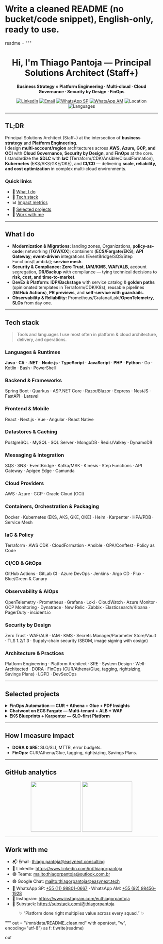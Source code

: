 # Write a cleaned README (no bucket/code snippet), English-only, ready to use.
readme = """<!-- Profile README for github.com/thiagorpantoja | Clean version (no code snippets) -->

<h1 align="center">Hi, I'm Thiago Pantoja — Principal Solutions Architect (Staff+)</h1>

<p align="center">
  <b>Business Strategy × Platform Engineering · Multi-cloud · Cloud Governance · Security by Design · FinOps</b>
</p>

<p align="center">
  <a href="https://www.linkedin.com/in/thiagorpantoja"><img alt="LinkedIn" src="https://img.shields.io/badge/LinkedIn-Connect-blue?logo=linkedin"></a>
  <a href="mailto:thiago.pantoja@easynext.consulting"><img alt="Email" src="https://img.shields.io/badge/Email-thiago.pantoja%40easynext.consulting-informational?logo=minutemailer"></a>
  <a href="https://wa.me/5511988010667"><img alt="WhatsApp SP" src="https://img.shields.io/badge/WhatsApp-(11)%2098801--0667-25D366?logo=whatsapp&labelColor=202020"></a>
  <a href="https://wa.me/5592984561928"><img alt="WhatsApp AM" src="https://img.shields.io/badge/WhatsApp-(92)%2098456--1928-25D366?logo=whatsapp&labelColor=202020"></a>
  <img alt="Location" src="https://img.shields.io/badge/Manaus,%20BR-UTC−03-9cf?logo=google-maps">
  <img alt="Languages" src="https://img.shields.io/badge/EN%20%7C%20PT--BR%20%7C%20ES-orange">
</p>

---

## TL;DR

Principal Solutions Architect (Staff+) at the intersection of <b>business strategy</b> and <b>Platform Engineering</b>.<br/>
I design <b>multi-account/region</b> architectures across <b>AWS, Azure, GCP, and OCI</b> with <b>Cloud Governance</b>, <b>Security by Design</b>, and <b>FinOps</b> at the core.<br/>
I standardize the <b>SDLC</b> with <b>IaC</b> (Terraform/CDK/Ansible/CloudFormation), <b>Kubernetes</b> (EKS/AKS/GKE/OKE), and <b>CI/CD</b> — delivering <b>scale, reliability, and cost optimization</b> in complex multi-cloud environments.

### Quick links
- 🧭 <a href="#what-i-do">What I do</a>
- 🧰 <a href="#tech-stack">Tech stack</a>
- 📊 <a href="#how-i-measure-impact">Impact metrics</a>
- 🚀 <a href="#selected-projects">Selected projects</a>
- 🤝 <a href="#work-with-me">Work with me</a>

---

## What I do
- <b>Modernization & Migrations:</b> landing zones, Organizations, <b>policy-as-code</b>; networking (<b>TGW/DX</b>); containers (<b>ECS/Fargate/EKS</b>); <b>API Gateway</b>; <b>event-driven</b> integrations (EventBridge/SQS/Step Functions/Lambda); <b>service mesh</b>.<br/>
- <b>Security & Compliance:</b> <b>Zero Trust</b>, <b>IAM/KMS</b>, <b>WAF/ALB</b>, account segregation, <b>DR/Backup</b> with compliance — tying technical decisions to <b>risk, cost, and time-to-market</b>.<br/>
- <b>DevEx & Platform:</b> <b>IDP/Backstage</b> with service catalog & <b>golden paths</b> (opinionated templates in Terraform/CDK/K8s), reusable pipelines (<b>GitHub Actions</b>), <b>PR previews</b>, and <b>self-service with guardrails</b>.<br/>
- <b>Observability & Reliability:</b> Prometheus/Grafana/Loki/<b>OpenTelemetry</b>, <b>SLOs</b> from day one.

---

## Tech stack

> Tools and languages I use most often in platform & cloud architecture, delivery, and operations.

### Languages & Runtimes
<b>Java</b> · <b>C#</b> · <b>.NET</b> · <b>Node.js</b> · <b>TypeScript</b> · <b>JavaScript</b> · <b>PHP</b> · <b>Python</b> · Go · Kotlin · Bash · PowerShell

### Backend & Frameworks
Spring Boot · Quarkus · ASP.NET Core · Razor/Blazor · Express · NestJS · FastAPI · Laravel

### Frontend & Mobile
React · Next.js · Vue · Angular · React Native

### Datastores & Caching
PostgreSQL · MySQL · SQL Server · MongoDB · Redis/Valkey · DynamoDB

### Messaging & Integration
SQS · SNS · EventBridge · Kafka/MSK · Kinesis · Step Functions · API Gateway · Apigee Edge · Camunda

### Cloud Providers
AWS · Azure · GCP · Oracle Cloud (OCI)

### Containers, Orchestration & Packaging
Docker · Kubernetes (EKS, AKS, GKE, OKE) · Helm · Karpenter · HPA/PDB · Service Mesh

### IaC & Policy
Terraform · AWS CDK · CloudFormation · Ansible · OPA/Conftest · Policy as Code

### CI/CD & GitOps
GitHub Actions · GitLab CI · Azure DevOps · Jenkins · Argo CD · Flux · Blue/Green & Canary

### Observability & AIOps
OpenTelemetry · Prometheus · Grafana · Loki · CloudWatch · Azure Monitor · GCP Monitoring · Dynatrace · New Relic · Zabbix · Elasticsearch/Kibana · PagerDuty · incident.io

### Security by Design
Zero Trust · WAF/ALB · IAM · KMS · Secrets Manager/Parameter Store/Vault · TLS 1.2/1.3 · Supply-chain security (SBOM, image signing with cosign)

### Architecture & Practices
Platform Engineering · Platform Architect · SRE · System Design · Well-Architected · DORA · FinOps (CUR/Athena/Glue, tagging, rightsizing, Savings Plans) · LGPD · DevSecOps

---

## Selected projects

<details>
  <summary><b>FinOps Automation — CUR + Athena + Glue + PDF Insights</b></summary>
  <br/>
  Automated cost ingestion (CUR), ETL with Glue, Athena queries, scheduled reports with serverless functions, and PDF/HTML insights for stakeholders.<br/>
  <b>Highlights:</b> cost allocation by tag/account, rightsizing suggestions, Savings Plans/RIs coverage, monthly deltas and KPIs.<br/><br/>
  🔗 Repo: <a href="https://github.com/thiagorpantoja/finops-automation">thiagorpantoja/finops-automation</a>
</details>

<details>
  <summary><b>Chatwoot on ECS Fargate — Multi-tenant + ALB + WAF</b></summary>
  <br/>
  Production-grade deployment on ECS Fargate with RDS/Redis, ALB rules per host, WAF, TLS 1.2/1.3, and IaC modules.<br/>
  <b>Highlights:</b> blue/green ready, autoscaling policies, least-privilege IAM, KMS, and observability pack.<br/><br/>
  🔗 Repo: <a href="https://github.com/thiagorpantoja/chatwoot-ecs">thiagorpantoja/chatwoot-ecs</a>
</details>

<details>
  <summary><b>EKS Blueprints + Karpenter — SLO-first Platform</b></summary>
  <br/>
  EKS with Karpenter, OTel, Prometheus, Grafana, Loki, and Golden Paths templates for app teams.<br/>
  <b>Highlights:</b> IDP/Backstage onboarding, PR env previews, guardrails, SLOs from day one.<br/><br/>
  🔗 Repo: <a href="https://github.com/thiagorpantoja/eks-blueprints-slo">thiagorpantoja/eks-blueprints-slo</a>
</details>

---

## How I measure impact
- <b>DORA & SRE:</b> SLO/SLI, MTTR, error budgets.<br/>
- <b>FinOps:</b> CUR/Athena/Glue, tagging, rightsizing, Savings Plans.

---

## GitHub analytics

<p align="center">
  <img height="165" src="https://github-readme-stats.vercel.app/api?username=thiagorpantoja&show_icons=true&count_private=true&include_all_commits=true" />
  <img height="165" src="https://github-readme-stats.vercel.app/api/top-langs/?username=thiagorpantoja&layout=compact&langs_count=8" />
</p>

---

## Work with me
- 📬 Email: <thiago.pantoja@easynext.consulting><br/>
- 💼 LinkedIn: <https://www.linkedin.com/in/thiagorpantoja><br/>
- 🟣 Teams: <mailto:thiagorpantoja@outlook.com.br><br/>
- 🟢 Google Chat: <mailto:thiagorpantoja@easynext.tech><br/>
- 📱 WhatsApp SP: <a href="https://wa.me/5511988010667">+55 (11) 98801-0667</a> · WhatsApp AM: <a href="https://wa.me/5592984561928">+55 (92) 98456-1928</a><br/>
- 🧵 Instagram: <https://www.instagram.com/euthiagorpantoja><br/>
- 📰 Substack: <https://substack.com/@thiagorpantoja>

<p align="center">✨ “Platform done right multiplies value across every squad.” ✨</p>
"""
out = "/mnt/data/README_clean.md"
with open(out, "w", encoding="utf-8") as f:
    f.write(readme)

out
